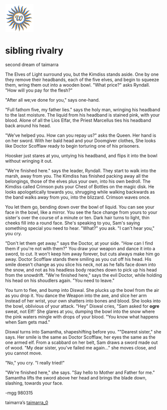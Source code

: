 ![wsun](assets/wsun.gif)

# sibling rivalry

second dream of taimarra

The Elves of Light surround you, but the Kimdiss stands aside. One by one they remove their headbands, each of the five elves, and begin to squeeze them, wring them out into a wooden bowl.
 "What price?" asks Ryndall. "How will you pay for the flesh?"

 "After all we;ve done for you," says one-hand.

 "Full fathom five, my father lies." says the holy man, wringing his headband to the last moisture. The liquid from his headband is stained pink, with your blood. Alone of all the Lios Elfar, the Priest Marcellus ties his headband back around his head.

 "We've helped you. How can you repay us?" asks the Queen. Her hand is on her sword. With her bald head and your Doomgiver clothes, She looks like Doctor Scofflaw ready to begin torturing one of his prisoners.

 Hoosker just stares at you, untying his headband, and flips it into the bowl without wringing it out.

 "We're finished here." says the leader, Ryndall. They start to walk into the marsh, away from you. The Kimdiss has finished packing away all the belongings, those of the elves plus your own, into his own bedroll. The Kimdiss called Crimson puts your Chest of Bottles on the magic disk. He looks apologetically towards you, shrugging while walking backwards as the band walks away from you, into the blizzard. Crimson waves once.

 You let them go, bending down over the bowl of liquid. You can see your face in the bowl, like a mirror. You see the face change from yours to your sister's over the course of a minute or ten. Dark hair turns to light, thin cheeks fill into a round face. She's speaking to you, Sam's saying something special you need to hear. "What?" you ask. "I can't hear you," you cry.

 "Don't let them get away." says the Doctor, at your side. "How can I find them if you're not with them?" You draw your weapon and dance it into a sword, to cut. It won't keep him away forever, but cuts always make him go away. Doctor Scofflaw stands there smiling as you cut off his head. His smile doesn't change as you slice his neck, not as he falls face down into the snow, and not as his headless body reaches down to pick up his head from the snowdrift. "We're finished here," says the evil Doctor, while holding his head on his shoudlers again. "You need to leave."

 You turn to flee, and bump into Diswal. She plucks up the bowl from the air as you drop it. You dance the Weapon into the axe, and slice her arm Instead of her wrist, your own shatters into bones and blood. She looks into the bowl, oblivious of your attack. "Hey" Diswal cries, "Sam asked for **ogre** sweat, not Elf!' She glares at you, dumping the bowl into the snow where the pink waters mingle with drops of your blood. "You know what happens when Sam gets mad."

 Diswal turns into Samantha, shapeshifting before you. ""Dearest sister," she says. Her smile is the same as Doctor Scofflaw, her eyes the same as the one armed elf. From a scabbard on her belt, Sam draws a sword made out of wood. "My dear sister, you've failed me again..." she moves close, and you cannot move.

 "No," you cry. "I really tried!"

 "We're finished here," she says. "Say hello to Mother and Father for me." Samantha lifts the sword above her head and brings the blade down, slashing, towards your face.

 -mgg 980315 

taimarra’s  [taimarra_0](taimarra_0.md) 

 